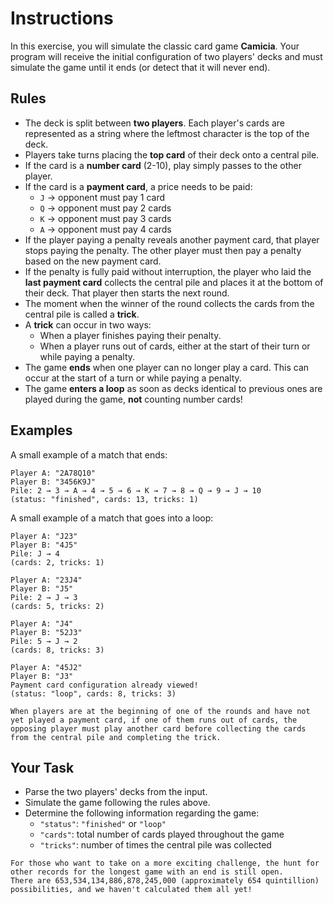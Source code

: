# Instructions

In this exercise, you will simulate the classic card game **Camicia**.
Your program will receive the initial configuration of two players' decks and must simulate the game until it ends (or detect that it will never end).

## Rules

- The deck is split between **two players**.
  Each player's cards are represented as a string where the leftmost character is the top of the deck.
- Players take turns placing the **top card** of their deck onto a central pile.
- If the card is a **number card** (2-10), play simply passes to the other player.
- If the card is a **payment card**, a price needs to be paid:
  - `J` → opponent must pay 1 card
  - `Q` → opponent must pay 2 cards
  - `K` → opponent must pay 3 cards
  - `A` → opponent must pay 4 cards
- If the player paying a penalty reveals another payment card, that player stops paying the penalty.
  The other player must then pay a penalty based on the new payment card.
- If the penalty is fully paid without interruption, the player who laid the **last payment card** collects the central pile and places it at the bottom of their deck.
  That player then starts the next round.
- The moment when the winner of the round collects the cards from the central pile is called a **trick**.
- A **trick** can occur in two ways:
  - When a player finishes paying their penalty.
  - When a player runs out of cards, either at the start of their turn or while paying a penalty.
- The game **ends** when one player can no longer play a card.
  This can occur at the start of a turn or while paying a penalty.
- The game **enters a loop** as soon as decks identical to previous ones are played during the game, **not** counting number cards!

## Examples

A small example of a match that ends:

```text
Player A: "2A78Q10"
Player B: "3456K9J"
Pile: 2 → 3 → A → 4 → 5 → 6 → K → 7 → 8 → Q → 9 → J → 10
(status: "finished", cards: 13, tricks: 1)
```

A small example of a match that goes into a loop:

```text
Player A: "J23"
Player B: "4J5"
Pile: J → 4
(cards: 2, tricks: 1)

Player A: "23J4"
Player B: "J5"
Pile: 2 → J → 3
(cards: 5, tricks: 2)

Player A: "J4"
Player B: "52J3"
Pile: 5 → J → 2
(cards: 8, tricks: 3)

Player A: "45J2"
Player B: "J3"
Payment card configuration already viewed!
(status: "loop", cards: 8, tricks: 3)
```

~~~~exercism/caution
When players are at the beginning of one of the rounds and have not yet played a payment card, if one of them runs out of cards, the opposing player must play another card before collecting the cards from the central pile and completing the trick.
~~~~

## Your Task

- Parse the two players' decks from the input.
- Simulate the game following the rules above.
- Determine the following information regarding the game:
  - `"status"`: `"finished"` or `"loop"`
  - `"cards"`: total number of cards played throughout the game
  - `"tricks"`: number of times the central pile was collected

~~~~exercism/advanced
For those who want to take on a more exciting challenge, the hunt for other records for the longest game with an end is still open.
There are 653,534,134,886,878,245,000 (approximately 654 quintillion) possibilities, and we haven't calculated them all yet!
~~~~
